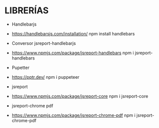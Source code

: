 # LIBRERÍAS

- Handlebarjs

* https://handlebarsjs.com/installation/
  npm install handlebars

- Conversor jsreport-handlebarjs

* https://www.npmjs.com/package/jsreport-handlebars
  npm i jsreport-handlebars

- Pupetter

* https://pptr.dev/
  npm i puppeteer

- jsreport

* https://www.npmjs.com/package/jsreport-core
  npm i jsreport-core

- jsreport-chrome pdf

* https://www.npmjs.com/package/jsreport-chrome-pdf
  npm i jsreport-chrome-pdf
